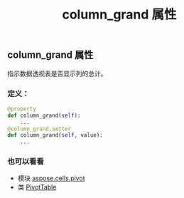 ﻿---
title: column_grand 属性
second_title: Aspose.Cells for Python via .NET API 参考文献
description:
type: docs
weight: 350
url: /zh/python-net/aspose.cells.pivot/pivottable/column_grand/
is_root: false
---
## column_grand 属性

指示数据透视表是否显示列的总计。
### 定义：
```python
@property
def column_grand(self):
    ...
@column_grand.setter
def column_grand(self, value):
    ...
```

### 也可以看看
* 模块 [aspose.cells.pivot](../../)
* 类 [PivotTable](/cells/zh/python-net/aspose.cells.pivot/pivottable)
